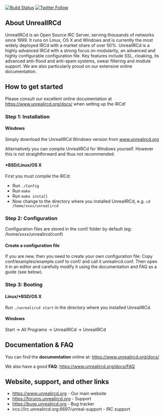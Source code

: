 [![Build Status](https://travis-ci.org/unrealircd/unrealircd.svg?branch=unreal40)](https://travis-ci.org/unrealircd/unrealircd)
[![Twitter Follow](https://img.shields.io/twitter/follow/Unreal_IRCd.svg?style=social&label=Follow)](https://twitter.com/Unreal_IRCd)

## About UnrealIRCd
UnrealIRCd is an Open Source IRC Server, serving thousands of networks since 1999. 
It runs on Linux, OS X and Windows and is currently the most widely deployed IRCd
with a market share of over 50%. UnrealIRCd is a highly advanced IRCd with a strong
focus on modularity, an advanced and highly configurable configuration file.
Key features include SSL, cloaking, its advanced anti-flood and anti-spam systems,
swear filtering and module support. We are also particularly proud on our extensive
online documentation. 

## How to get started
Please consult our excellent online documentation at https://www.unrealircd.org/docs/
when setting up the IRCd!

### Step 1: Installation
#### Windows
Simply download the UnrealIRCd Windows version from www.unrealircd.org

Alternatively you can compile UnrealIRCd for Windows yourself. However this is not straightforward and thus not recommended.

#### *BSD/Linux/OS X
First you must compile the IRCd:

* Run `./Config`
* Run `make`
* Run `make install`
* Now change to the directory where you installed UnrealIRCd, e.g. `cd /home/xxxx/unrealircd`

### Step 2: Configuration
Configuration files are stored in the conf/ folder by default (eg: /home/xxxx/unrealircd/conf)

#### Create a configuration file
If you are new, then you need to create your own configuration file:
Copy conf/examples/example.conf to conf/ and call it unrealircd.conf.
Then open it in an editor and carefully modify it using the documentation and FAQ as a guide (see below).

### Step 3: Booting

#### Linux/*BSD/OS X
Run `./unrealircd start` in the directory where you installed UnrealIRCd.

#### Windows
Start -> All Programs -> UnrealIRCd -> UnrealIRCd

## Documentation & FAQ
You can find the **documentation** online at: https://www.unrealircd.org/docs/

We also have a good **FAQ**: https://www.unrealircd.org/docs/FAQ

## Website, support, and other links ##
* https://www.unrealircd.org - Our main website
* https://forums.unrealircd.org - Support
* https://bugs.unrealircd.org - Bug tracker
* ircs://irc.unrealircd.org:6697/unreal-support - IRC support
